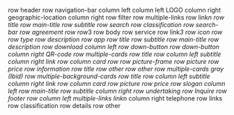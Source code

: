 row header
    row navigation-bar
        column left
            column left LOGO
            column right geographic-location
        column right
            row filter
            row multiple-links
                row link*n
    row title
        row main-title
        row subtitle
    row search
        row classification
        row search-bar
    row agreement
        row row*3
row body
    row service
        row link*3
            row icon
            row
                row type
                row description
    row app
        row title
            row subtitle
            row main-title
        row description
        row download
            column left
                row down-button
                row down-button
            column right QR-code
    row multiple-cards
        row title
            row 
                column left subtitle
                column right 
                    link
                row 
                    column card
                        row 
                            row picture-frame
                                row picture
                                row price
                            row information
                                row title 
                                row other
                        row other
    row multiple-cards gray (Ibid)
    row multiple-background-cards
    row title
            row 
                column left subtitle
                column right 
                    link
                row 
                    column card
                        row picture
                        row price
    row slogan
        column left
            row main-title 
            row subtitle
        column right
            row undertaking
            row Inquire
row footer
    row 
        column left multiple-links
                link*n
        column right telephone
    row links
        row classification
        row details
    row other